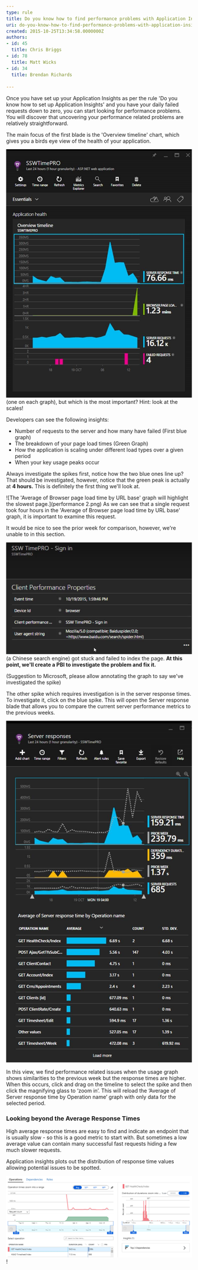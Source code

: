 ```yaml
---
type: rule
title: Do you know how to find performance problems with Application Insights?
uri: do-you-know-how-to-find-performance-problems-with-application-insights
created: 2015-10-25T13:34:58.0000000Z
authors:
- id: 45
  title: Chris Briggs
- id: 78
  title: Matt Wicks
- id: 34
  title: Brendan Richards

---
```


Once you have set up your Application Insights as per the rule 'Do you know how to set up Application Insights' and you have your daily failed requests down to zero, you can start looking for performance problems. You will discover that uncovering your performance related problems are relatively straightforward.
 
The main focus of the first blade is the 'Overview timeline' chart, which gives you a birds eye view of the health of your application.

![There are 3 spikes to investigate](performance-1.jpg)(one on each graph), but which is the most important? Hint: look at the scales!

Developers can see the following insights:

- Number of requests to the server and how many have failed (First blue graph)
- The breakdown of your page load times (Green Graph)
- How the application is scaling under different load types over a given period
- When your key usage peaks occur


Always investigate the spikes first, notice how the two blue ones line up? That should be investigated, however, notice that the green peak is actually at  **4 hours.**  This is definitely the first thing we'll look at.

![The 'Average of Browser page load time by URL base' graph will highlight the slowest page.](performance 2.png)
As we can see that a single request took four hours in the 'Average of Browser page load time by URL base' graph, it is important to examine this request.

It would be nice to see the prior week for comparison, however, we're unable to in this section.

![In this case, the user agent string gives away the cause, Baidu](performance-3.png)(a Chinese search engine) got stuck and failed to index the page.
**At this point, we'll create a PBI to investigate the problem and fix it.**

(Suggestion to Microsoft, please allow annotating the graph to say we've investigated the spike)

The other spike which requires investigation is in the server response times. To investigate it, click on the blue spike. This will open the Server response blade that allows you to compare the current server performance metrics to the previous weeks.

![In this case, the most important detail to action is the Get Healthcheck issue. Now you should be able to optimise the slowest pages](performance-4.jpg)

In this view, we find performance related issues when the usage graph shows similarities to the previous week but the response times are higher. When this occurs, click and drag on the timeline to select the spike and then click the magnifying glass to ‘zoom in’. This will reload the ‘Average of Server response time by Operation name’ graph with only data for the selected period.

### Looking beyond the Average Response Times


High average response times are easy to find and indicate an endpoint that is usually slow - so this is a good metric to start with. But sometimes a low average value can contain many successful fast requests hiding a few much slower requests.

Application insights plots out the distribution of response time values  allowing potential issues to be spotted.


![this distribution graph shows that under an average value of 54.9ms, 99% of requests were under 23ms but there were a few requests taking up to 32 seconds](distribution.png)!
